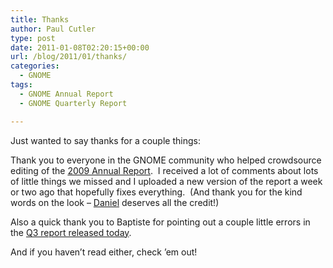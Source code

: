 ```yaml
---
title: Thanks
author: Paul Cutler
type: post
date: 2011-01-08T02:20:15+00:00
url: /blog/2011/01/thanks/
categories:
  - GNOME
tags:
  - GNOME Annual Report
  - GNOME Quarterly Report

---
```

Just wanted to say thanks for a couple things:

Thank you to everyone in the GNOME community who helped crowdsource editing of the [2009 Annual Report][1].  I received a lot of comments about lots of little things we missed and I uploaded a new version of the report a week or two ago that hopefully fixes everything.  (And thank you for the kind words on the look &#8211; [Daniel][2] deserves all the credit!)

Also a quick thank you to Baptiste for pointing out a couple little errors in the [Q3 report released today][3].

And if you haven&#8217;t read either, check &#8217;em out!

 [1]: http://foundation.gnome.org/reports/gnome-annual-report-2009.pdf
 [2]: http://live.gnome.org/DanielGalleguillos
 [3]: http://foundation.gnome.org/reports/gnome-report-2010-Q3.html